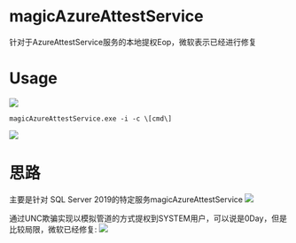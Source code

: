 # magicAzureAttestService
针对于AzureAttestService服务的本地提权Eop，微软表示已经进行修复

# Usage
![](https://md.buptmerak.cn/uploads/upload_f0ba78d2bca28ee5c05dd7fc1e1dfbcf.png)
```
magicAzureAttestService.exe -i -c \[cmd\]
```
![](https://md.buptmerak.cn/uploads/upload_e0c1d1a1d632619bed35252be314c690.png)

# 思路
主要是针对 SQL Server 2019的特定服务magicAzureAttestService
![](https://md.buptmerak.cn/uploads/upload_f6d0e2075266ac8cdf8748f51e0142f8.png)

通过UNC欺骗实现以模拟管道的方式提权到SYSTEM用户，可以说是0Day，但是比较局限，微软已经修复:
![](https://md.buptmerak.cn/uploads/upload_b340d473b4e054f0b1bdd587c34fe9e5.png)

